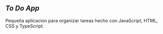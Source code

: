 ## _To Do App_

Pequeña aplicacion para organizar tareas hecho con JavaScript, HTML, CSS y TypeScript.

